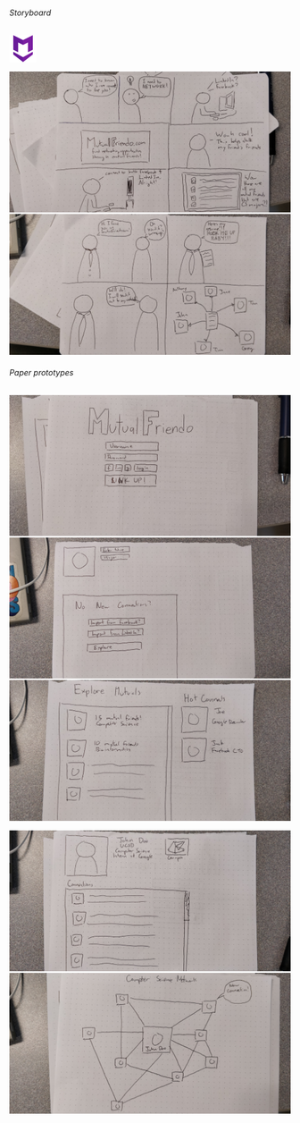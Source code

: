 ###### Storyboard
![alt text](https://github.com/adam-p/markdown-here/raw/master/src/common/images/icon48.png "Logo Title Text 1")

![Storyboard 1](https://github.com/aktov/COGS121/blob/master/Storyboard%201.jpg)
![Storyboard 2](https://github.com/aktov/COGS121/blob/master/Storyboard%202.jpg)


###### Paper prototypes
![Paper prototype 1 page 1](https://github.com/aktov/COGS121/blob/master/Paper%20prototype%201(1).jpg)
![Paper prototype 1 page 2](https://github.com/aktov/COGS121/blob/master/Paper%20prototype%201(2).jpg)
![Paper prototype 1 page 3](https://github.com/aktov/COGS121/blob/master/Paper%20prototype%201(3).jpg)

![Paper prototype 2 page 1](https://github.com/aktov/COGS121/blob/master/Paper%20prototype%202(1).jpg)
![Paper prototype 2 page 2](https://github.com/aktov/COGS121/blob/master/Paper%20prototype%202(2).jpg)
